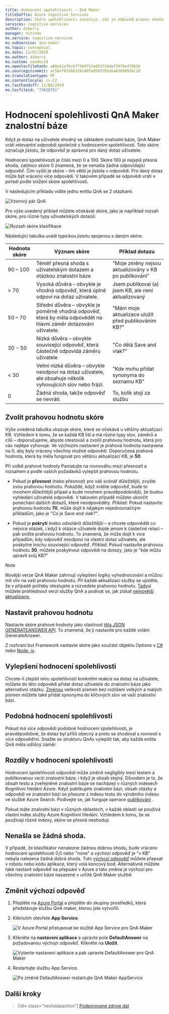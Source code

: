 ```yaml
---
title: Hodnocení spolehlivosti – QnA Maker
titleSuffix: Azure Cognitive Services
description: Skóre spolehlivosti označuje, zda je odpověď pravou shodou pro daný dotaz uživatele.
services: cognitive-services
author: diberry
manager: nitinme
ms.service: cognitive-services
ms.subservice: qna-maker
ms.topic: conceptual
ms.date: 11/07/2019
ms.author: diberry
ms.custom: seodec18
ms.openlocfilehash: a80c61efbcbff569f5fed53734def3979ed70616
ms.sourcegitcommit: ac56ef07d86328c40fed5b5792a6a02698926c2d
ms.translationtype: MT
ms.contentlocale: cs-CZ
ms.lasthandoff: 11/08/2019
ms.locfileid: "73820751"
---
```

# <a name="confidence-score-of-a-qna-maker-knowledge-base"></a>Hodnocení spolehlivosti QnA Maker znalostní báze
Když je dotaz na uživatele shodný se základem znalostní báze, QnA Maker vrátí relevantní odpovědi společně s hodnocením spolehlivosti. Toto skóre označuje jistotu, že odpověď je správná pro daný dotaz uživatele. 

Hodnocení spolehlivosti je číslo mezi 0 a 100. Skóre 100 je nejspíš přesná shoda, zatímco skóre 0 znamená, že se nenašla žádná odpovídající odpověď. Čím vyšší je skóre – tím větší je jistota v odpovědi. Pro daný dotaz může být vráceno více odpovědí. V takovém případě se odpovědi vrátí v pořadí podle snížení skóre spolehlivosti.

V následujícím příkladu vidíte jednu entitu QnA se 2 otázkami. 


![Vzorový pár QnA](../media/qnamaker-concepts-confidencescore/ranker-example-qna.png)

Pro výše uvedený příklad můžete očekávat skóre, jako je například rozsah skóre, pro různé typy uživatelských dotazů:


![Rozsah skóre klasifikace](../media/qnamaker-concepts-confidencescore/ranker-score-range.png)


Následující tabulka uvádí typickou jistotu spojenou s daným skóre.

|Hodnota skóre|Význam skóre|Příklad dotazu|
|--|--|--|
|90 – 100|Téměř přesná shoda s uživatelským dotazem a otázkou znalostní báze|"Moje změny nejsou aktualizovány v KB po publikování"|
|> 70|Vysoká důvěra – obvykle je vhodná odpověď, která úplně odpoví na dotaz uživatele.|Jsem publikoval (a) jsem KB, ale není aktualizovaný|
|50 – 70|Střední důvěra – obvykle je poměrně vhodná odpověď, která by měla odpovědět na hlavní záměr dotazování uživatele.|"Mám moje aktualizace uložit před publikováním KB?"|
|30 - 50|Nízká důvěra – obvykle související odpověď, která částečně odpovídá záměru uživatele|"Co dělá Save and vlak?"|
|< 30|Velmi nízká důvěra – obvykle neodpoví na dotaz uživatele, ale obsahuje několik vyhovujících slov nebo frází. |"Kde mohu přidat synonyma do seznamu KB"|
|0|Žádná shoda, takže odpověď se nevrátí.|To, kolik stojí za službu|

## <a name="choose-a-score-threshold"></a>Zvolit prahovou hodnotu skóre
Výše uvedená tabulka ukazuje skóre, které se očekává u většiny aktualizací KB. Vzhledem k tomu, že se každá KB liší a má různé typy slov, záměrů a cílů – doporučujeme, abyste otestovali a zvolili prahovou hodnotu, která pro vás nejlépe vyhovuje. Ve výchozím nastavení je prahová hodnota nastavena na 0, aby byly vráceny všechny možné odpovědi. Doporučená prahová hodnota, která by měla fungovat pro většinu aktualizací KB, je **50**.

Při volbě prahové hodnoty Pamatujte na rovnováhu mezi přesností a rozsahem a podle vašich požadavků vylepšit prahovou hodnotu.

- Pokud je **přesnost** (nebo přesnost) pro váš scénář důležitější, zvyšte svou prahovou hodnotu. Pokaždé, když vrátíte odpověď, bude to mnohem důležitější případ a bude mnohem pravděpodobnější, že budou vyhledáni uživatelé odpovědi. V takovém případě můžete ukončit ponechání dalších dotazů, které neodpověděly. *Příklad:* Pokud nastavíte prahovou hodnotu **70**, může dojít k nějakým nejednoznačným příkladům, jako je "Co je Save and vlak?".

- Pokud je **pokrytí** (nebo odvolání) důležitější – a chcete odpovědět co nejvíce otázek, i když k otázce uživatele dojde jenom k částečné relaci – pak snižte prahovou hodnotu. To znamená, že může dojít k více případům, kdy odpověď neodpoví na vlastní dotaz uživatele, ale poskytne trochu související odpověď. *Příklad:* Pokud nastavíte prahovou hodnotu **30**, můžete poskytnout odpovědi na dotazy, jako je "kde můžu upravit svůj KB?"

> [!NOTE]
> Novější verze QnA Maker zahrnují vylepšení logiky vyhodnocování a můžou mít vliv na vaši prahovou hodnotu. Při každé aktualizaci služby se ujistěte, že v případě potřeby otestujete a rozvedete prahovou hodnotu. [Tady](https://www.qnamaker.ai/UserSettings)si můžete prohlédnout verzi služby QnA a podívat se, jak získat [nejnovější aktualizace.](../How-To/set-up-qnamaker-service-azure.md#get-the-latest-runtime-updates)

## <a name="set-threshold"></a>Nastavit prahovou hodnotu 

Nastavte skóre prahové hodnoty jako vlastnost [těla JSON GENERATEANSWER API](../how-to/metadata-generateanswer-usage.md#generateanswer-request-configuration). To znamená, že ji nastavíte pro každé volání GenerateAnswer. 

Z rozhraní bot Framework nastavte skóre jako součást objektu Options v [C#](../how-to/metadata-generateanswer-usage.md?#use-qna-maker-with-a-bot-in-c) nebo [Node. js](../how-to/metadata-generateanswer-usage.md?#use-qna-maker-with-a-bot-in-nodejs).

## <a name="improve-confidence-scores"></a>Vylepšení hodnocení spolehlivosti
Chcete-li zlepšit míru spolehlivosti konkrétní reakce na dotaz na uživatele, můžete do této odpovědi přidat dotaz uživatele do znalostní báze jako alternativní otázku. [Změnou](https://docs.microsoft.com/rest/api/cognitiveservices/qnamaker/alterations/replace) velikosti písmen bez rozlišení velkých a malých písmen můžete také přidat synonyma do klíčových slov ve vaší znalostní bázi.


## <a name="similar-confidence-scores"></a>Podobná hodnocení spolehlivosti
Pokud má více odpovědí podobné hodnocení spolehlivosti, je pravděpodobné, že dotaz byl příliš obecný a proto se shodoval s rovností s více odpověďmi. Snažte se strukturu QnAs vylepšit tak, aby každá entita QnA měla odlišný záměr.


## <a name="confidence-score-differences"></a>Rozdíly v hodnocení spolehlivosti
Hodnocení spolehlivosti odpovědi může změnit negligibly mezi testem a publikovanou verzí znalostní báze, i když je obsah stejný. Důvodem je to, že obsah testu a zveřejněné znalostní báze se nacházejí v různých indexech Kognitivní hledání Azure. Když publikujete znalostní bázi, obsah otázky a odpovědi ve znalostní bázi se přesune z indexu testu do výrobního indexu ve službě Azure Search. Podívejte se, jak funguje operace [publikování](../Quickstarts/create-publish-knowledge-base.md#publish-the-knowledge-base) .

Pokud máte znalostní bázi v různých oblastech, v každé oblasti se používá vlastní index služby Azure Kognitivní hledání. Vzhledem k tomu, že se používají různé indexy, skóre se přesně neshodují. 


## <a name="no-match-found"></a>Nenašla se žádná shoda.
V případě, že klasifikátor nenalezne žádnou dobrou shodu, bude vráceno hodnocení spolehlivosti 0,0 nebo "none" a výchozí odpověď je "v KB" nebyla nalezena žádná dobrá shoda. Tuto [výchozí odpověď](#change-default-answer) můžete přepsat v robotu nebo kódu aplikace, který volá koncový bod. Alternativně můžete také nastavit odpověď na přepsání v Azure a tato změna je výchozí pro všechny znalostní báze nasazené v určité QnA Maker službě.

## <a name="change-default-answer"></a>Změnit výchozí odpověď

1. Přejděte na [Azure Portal](https://portal.azure.com) a přejděte do skupiny prostředků, která představuje službu QnA maker, kterou jste vytvořili.

2. Kliknutím otevřete **App Service**.

    ![V Azure Portal přistupovat ke službě App Service pro QnA Maker](../media/qnamaker-concepts-confidencescore/set-default-response.png)

3. Klikněte na **nastavení aplikace** a upravte pole **DefaultAnswer** na požadovanou výchozí odpověď. Klikněte na **Uložit**.

    ![Vyberte nastavení aplikace a pak upravte DefaultAnswer pro QnA Maker](../media/qnamaker-concepts-confidencescore/change-response.png)

4. Restartujte službu App Service.

    ![Po změně DefaultAnswer restartujte QnA Maker AppService](../media/qnamaker-faq/qnamaker-appservice-restart.png)


## <a name="next-steps"></a>Další kroky
> [!div class="nextstepaction"]
> [Podporované zdroje dat](./data-sources-supported.md)

